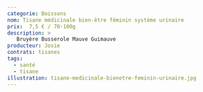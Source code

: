 ```yaml
---
categorie: Boissons
nom: Tisane médicinale bien-être féminin système urinaire
prix:  7,5 € / 70-100g
description: >
   Bruyère Busserole Mauve Guimauve
producteur: Josie
contrats: tisanes
tags: 
  - santé
  - tisane
illustration: tisane-medicinale-bienetre-feminin-urinaire.jpg
---
```


